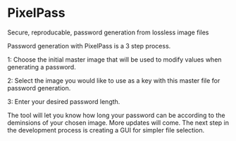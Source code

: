 # PixelPass
Secure, reproducable, password generation from lossless image files

Password generation with PixelPass is a 3 step process.

1: Choose the initial master image that will be used to modify values when generating a password.

2: Select the image you would like to use as a key with this master file for password generation.

3: Enter your desired password length.


The tool will let you know how long your password can be according to the deminsions of your chosen image.
More updates will come. The next step in the development process is creating a GUI for simpler file selection.
